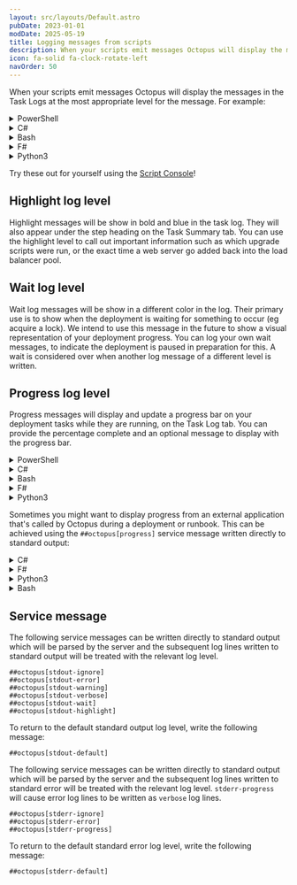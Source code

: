 ```yaml
---
layout: src/layouts/Default.astro
pubDate: 2023-01-01
modDate: 2025-05-19
title: Logging messages from scripts
description: When your scripts emit messages Octopus will display the messages in the Task Logs at the most appropriate level for the message.
icon: fa-solid fa-clock-rotate-left
navOrder: 50
---
```


When your scripts emit messages Octopus will display the messages in the Task Logs at the most appropriate level for the message. For example:

<details data-group="logging-messages-in-scripts">
<summary>PowerShell</summary>

```powershell
Write-Verbose "This will be logged as a Verbose message - verbose messages are hidden by default"
Write-Host "This will be logged as Information"
Write-Output "This will be logged as Information too!"
Write-Highlight "This is a highlight"
Write-Wait "Deployment is waiting on something"
Write-Warning "This will be logged as a Warning"
Write-Error "This will be logged as an Error and may cause your script to stop running - take a look at the section on Error Handling"
```

</details>
<details data-group="logging-messages-in-scripts">
<summary>C#</summary>

```csharp
Console.WriteLine("This will be logged as Information");
Console.Out.WriteLine("This will be logged as Information too!");
Console.Error.WriteLine("This will be logged as an Error.");
WriteVerbose("Verbose!!!");
WriteHighlight("This is a highlight");
WriteWait("Deployment is waiting on something");
WriteWarning("Warning");
```

</details>
<details data-group="logging-messages-in-scripts">
<summary>Bash</summary>

```bash
echo "This will be logged as Information"
write_verbose "Verbose!!"
write_highlight "This is a highlight"
write_wait "Deployment is waiting on something"
write_warning "Warning"
>&2 echo "This will be logged as an Error"
echoerror() { echo "$@" 1>&2; }
echoerror "You can even define your own function to echo an error!"
```

</details>
<details data-group="logging-messages-in-scripts">
<summary>F#</summary>

```fsharp
printfn "This will be logged as Information"
writeVerbose "Verbose!!"
writeHighlight "This is a highlight"
writeWait "Deployment is waiting on something"
writeWarning "Warning"
eprintfn "This will be logged as Error"
```

</details>
<details data-group="logging-messages-in-scripts">
<summary>Python3</summary>

```python
print("This will be logged as Information")
printverbose("Verbose!")
printhighlight("This is a highlight")
printwait("Deployment is waiting on something")
printwarning("Warning")
print("This will be logged as an error", file=sys.stderr)
```

</details>

Try these out for yourself using the [Script Console](/docs/administration/managing-infrastructure/script-console)!

## Highlight log level

Highlight messages will be show in bold and blue in the task log. They will also appear under the step heading on the Task Summary tab. You can use the highlight level to call out important information such as which upgrade scripts were run, or the exact time a web server go added back into the load balancer pool.

## Wait log level

Wait log messages will be show in a different color in the log. Their primary use is to show when the deployment is waiting for something to occur (eg acquire a lock). We intend to use this message in the future to show a visual representation of your deployment progress. You can log your own wait messages, to indicate the deployment is paused in preparation for this. A wait is considered over when another log message of a different level is written.

## Progress log level

Progress messages will display and update a progress bar on your deployment tasks while they are running, on the Task Log tab. You can provide the percentage complete and an optional message to display with the progress bar.

<details data-group="deployments-custom-scripts-logging-messages">
<summary>PowerShell</summary>

```ps PowerShell
Update-Progress 10
Update-Progress 50 "We're halfway there!"
```

</details>
<details data-group="deployments-custom-scripts-logging-messages">
<summary>C#</summary>

```csharp
UpdateProgress(10);
UpdateProgress(50, "We're halfway there!");
```

</details>
<details data-group="deployments-custom-scripts-logging-messages">
<summary>Bash</summary>

```bash
update_progress 10
update_progress 50 "We're halfway there!"
```

</details>
<details data-group="deployments-custom-scripts-logging-messages">
<summary>F#</summary>

```fsharp
Octopus.updateProgress 10
Octopus.updateProgress 50 "We're halfway there!"
```

</details>
<details data-group="deployments-custom-scripts-logging-messages">
<summary>Python3</summary>

```python
updateprogress(10)
updateprogress(50, 'We\'re halfway there!')
```

</details>

Sometimes you might want to display progress from an external application that's called by Octopus during a deployment or runbook. This can be achieved using the `##octopus[progress]` service message written directly to standard output:

<details data-group="deployments-custom-scripts-progress-service-message">
<summary>C#</summary>

```csharp
private static string EncodeServiceMessageValue(string value)
{
    var valueBytes = System.Text.Encoding.UTF8.GetBytes(value);
    return Convert.ToBase64String(valueBytes);
}

Console.WriteLine("##octopus[progress percentage='{0}' message='{1}']", EncodeServiceMessageValue(percentage.ToString()), EncodeServiceMessageValue(message));
```

</details>
<details data-group="deployments-custom-scripts-progress-service-message">
<summary>F#</summary>

```fsharp
let private encode (value:string) = System.Text.Encoding.UTF8.GetBytes(value) |> Convert.ToBase64String
let private writeServiceMessage name content =  printfn "##octopus[%s %s]" name content
let updateProgress (percentage: int) message =
    let encodedMessage = message |> encode
    let encodedPercentage = percentage.ToString() |> encode
    let content = sprintf "percentage='%s' message='%s'" encodedPercentage encodedMessage
    writeServiceMessage "progress" content
```

</details>
<details data-group="deployments-custom-scripts-progress-service-message">
<summary>Python3</summary>

```python
def encode(value):
    return base64.b64encode(value.encode('utf-8')).decode('utf-8')

def updateprogress(progress, message=None):
    encodedProgress = encode(str(progress))
    encodedMessage = encode(message)

    print("##octopus[progress percentage='{0}' message='{1}']".format(encodedProgress, encodedMessage))
```

</details>
<details data-group="deployments-custom-scripts-progress-service-message">
<summary>Bash</summary>

```bash
function encode_service_message_value
{
	echo -n "$1" | openssl enc -base64 -A
}

echo "##octopus[progress percentage='$(encode_service_message_value "$1")' message='$(encode_service_message_value "$2")']"
```

</details>

## Service message

The following service messages can be written directly to standard output which will be parsed by the server and the subsequent log lines written to standard output will be treated with the relevant log level.
```
##octopus[stdout-ignore]
##octopus[stdout-error]
##octopus[stdout-warning]
##octopus[stdout-verbose]
##octopus[stdout-wait]
##octopus[stdout-highlight]
```

To return to the default standard output log level, write the following message:
```
##octopus[stdout-default]
```


The following service messages can be written directly to standard output which will be parsed by the server and the subsequent log lines written to standard error will be treated with the relevant log level. `stderr-progress` will cause error log lines to be written as `verbose` log lines.
```
##octopus[stderr-ignore]
##octopus[stderr-error]
##octopus[stderr-progress]
```

To return to the default standard error log level, write the following message:
```
##octopus[stderr-default]
```

